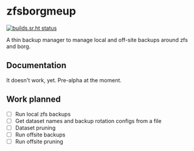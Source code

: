 # zfsborgmeup

[![builds.sr.ht status](https://builds.sr.ht/~dbalan/zfsborgmeup.svg)](https://builds.sr.ht/~dbalan/zfsborgmeup?)

A thin backup manager to manage local and off-site backups around zfs and borg.

## Documentation
It doesn't work, yet. Pre-alpha at the moment.

## Work planned
- [ ] Run local zfs backups
- [ ] Get dataset names and backup rotation configs from a file
- [ ] Dataset pruning
- [ ] Run offsite backups
- [ ] Run offsite pruning
